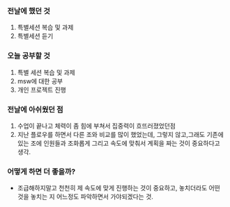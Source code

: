 ### 전날에 했던 것

1. 특별세션 복습 및 과제
2. 특별세션 듣기

### 오늘 공부할 것

1. 특별 세션 복습 및 과제
2. msw에 대한 공부
3. 개인 프로젝트 진행

### 전날에 아쉬웠던 점

1. 수업이 끝나고 체력이 좀 힘에 부쳐서 집중력이 흐뜨러졌었던점
2. 지난 플로우를 하면서 다른 조와 비교를 많이 했었는데, 그렇지 않고,그래도 기존에 있는 조에 인원들과 조화롭게 그리고 속도에 맞춰서 계획을 짜는 것이 중요하다고 생각.

### 어떻게 하면 더 좋을까?

- 조급해하지말고 천천히 제 속도에 맞게 진행하는 것이 중요하고, 놓치더라도 어떤 것을 놓치는 지 어느정도 파악하면서 가야되겠다는 것.
